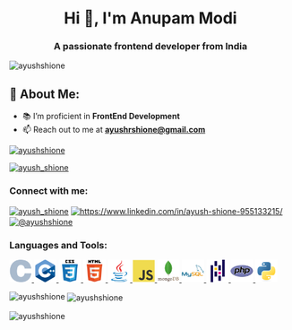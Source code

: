 <h1 align="center">Hi 👋, I'm Anupam Modi</h1>
<h3 align="center">A passionate frontend developer from India</h3>

<p align="left"> <img src="https://komarev.com/ghpvc/?username=ayushshione&label=Profile%20views&color=0e75b6&style=flat" alt="ayushshione" /> </p>

## 💫 About Me:
- 📚 I’m proficient in **FrontEnd Development** 
- 📫 Reach out to me at **ayushrshione@gmail.com**

<p align="left"> <a href="https://github.com/ryo-ma/github-profile-trophy"><img src="https://github-profile-trophy.vercel.app/?username=ayushshione" alt="ayushshione" /></a> </p>

<p align="left"> <a href="https://twitter.com/ayush_shione" target="blank"><img src="https://img.shields.io/twitter/follow/ayush_shione?logo=twitter&style=for-the-badge" alt="ayush_shione" /></a> </p>

<h3 align="left">Connect with me:</h3>
<p align="left">
<a href="https://twitter.com/ayush_shione" target="blank"><img align="center" src="https://raw.githubusercontent.com/rahuldkjain/github-profile-readme-generator/master/src/images/icons/Social/twitter.svg" alt="ayush_shione" height="30" width="40" /></a>
<a href="https://linkedin.com/in/https://www.linkedin.com/in/ayush-shione-955133215/" target="blank"><img align="center" src="https://raw.githubusercontent.com/rahuldkjain/github-profile-readme-generator/master/src/images/icons/Social/linked-in-alt.svg" alt="https://www.linkedin.com/in/ayush-shione-955133215/" height="30" width="40" /></a>
<a href="https://medium.com/@ayushshione" target="blank"><img align="center" src="https://raw.githubusercontent.com/rahuldkjain/github-profile-readme-generator/master/src/images/icons/Social/medium.svg" alt="@ayushshione" height="30" width="40" /></a>
</p>

<h3 align="left">Languages and Tools:</h3>
<p align="left"> <a href="https://www.cprogramming.com/" target="_blank" rel="noreferrer"> <img src="https://raw.githubusercontent.com/devicons/devicon/master/icons/c/c-original.svg" alt="c" width="40" height="40"/> </a> <a href="https://www.w3schools.com/cpp/" target="_blank" rel="noreferrer"> <img src="https://raw.githubusercontent.com/devicons/devicon/master/icons/cplusplus/cplusplus-original.svg" alt="cplusplus" width="40" height="40"/> </a> <a href="https://www.w3schools.com/css/" target="_blank" rel="noreferrer"> <img src="https://raw.githubusercontent.com/devicons/devicon/master/icons/css3/css3-original-wordmark.svg" alt="css3" width="40" height="40"/> </a> <a href="https://www.w3.org/html/" target="_blank" rel="noreferrer"> <img src="https://raw.githubusercontent.com/devicons/devicon/master/icons/html5/html5-original-wordmark.svg" alt="html5" width="40" height="40"/> </a> <a href="https://www.java.com" target="_blank" rel="noreferrer"> <img src="https://raw.githubusercontent.com/devicons/devicon/master/icons/java/java-original.svg" alt="java" width="40" height="40"/> </a> <a href="https://developer.mozilla.org/en-US/docs/Web/JavaScript" target="_blank" rel="noreferrer"> <img src="https://raw.githubusercontent.com/devicons/devicon/master/icons/javascript/javascript-original.svg" alt="javascript" width="40" height="40"/> </a> <a href="https://www.mongodb.com/" target="_blank" rel="noreferrer"> <img src="https://raw.githubusercontent.com/devicons/devicon/master/icons/mongodb/mongodb-original-wordmark.svg" alt="mongodb" width="40" height="40"/> </a> <a href="https://www.mysql.com/" target="_blank" rel="noreferrer"> <img src="https://raw.githubusercontent.com/devicons/devicon/master/icons/mysql/mysql-original-wordmark.svg" alt="mysql" width="40" height="40"/> </a> <a href="https://pandas.pydata.org/" target="_blank" rel="noreferrer"> <img src="https://raw.githubusercontent.com/devicons/devicon/2ae2a900d2f041da66e950e4d48052658d850630/icons/pandas/pandas-original.svg" alt="pandas" width="40" height="40"/> </a> <a href="https://www.php.net" target="_blank" rel="noreferrer"> <img src="https://raw.githubusercontent.com/devicons/devicon/master/icons/php/php-original.svg" alt="php" width="40" height="40"/> </a> <a href="https://www.python.org" target="_blank" rel="noreferrer"> <img src="https://raw.githubusercontent.com/devicons/devicon/master/icons/python/python-original.svg" alt="python" width="40" height="40"/> </a> </p>

<p><img align="left" src="https://github-readme-stats.vercel.app/api/top-langs?username=ayushshione&show_icons=true&locale=en&layout=compact" alt="ayushshione" /></p>

<p>&nbsp;<img align="center" src="https://github-readme-stats.vercel.app/api?username=ayushshione&show_icons=true&locale=en" alt="ayushshione" /></p>

<p><img align="center" src="https://github-readme-streak-stats.herokuapp.com/?user=ayushshione&" alt="ayushshione" /></p>